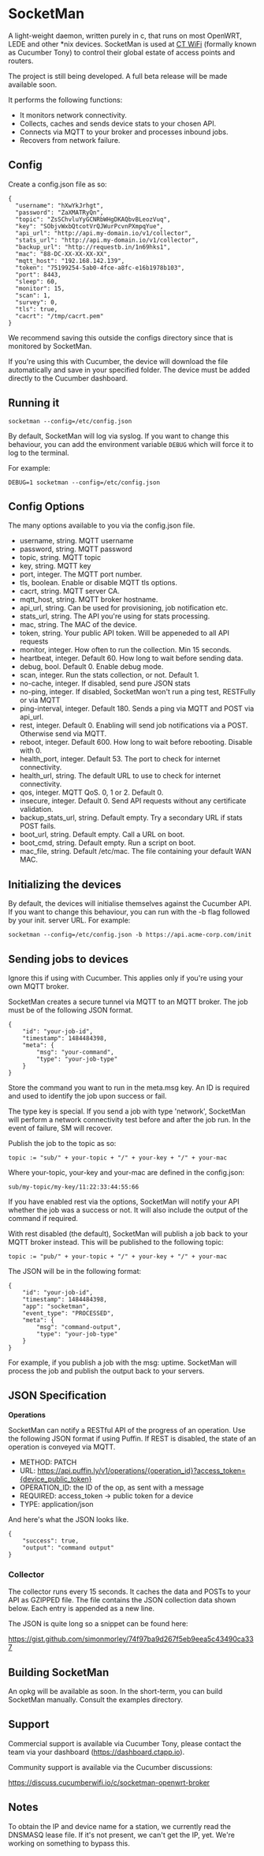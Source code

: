 # SocketMan

A light-weight daemon, written purely in c, that runs on most OpenWRT, LEDE and other \*nix devices. SocketMan is used at [CT WiFi](https://ct-networks.io) (formally known as Cucumber Tony) to control their global estate of access points and routers.

The project is still being developed. A full beta release will be made available soon.

It performs the following functions:

- It monitors network connectivity.
- Collects, caches and sends device stats to your chosen API.
- Connects via MQTT to your broker and processes inbound jobs.
- Recovers from network failure.

## Config

Create a config.json file as so:

```
{
  "username": "hXwYkJrhgt",
  "password": "ZaXMATRyQn",
  "topic": "ZsSChvluYyGCNRbWHgDKAQbvBLeozVuq",
  "key": "SObjvWxbQtcotVrQJWurPcvnPXmpqYue",
  "api_url": "http://api.my-domain.io/v1/collector",
  "stats_url": "http://api.my-domain.io/v1/collector",
  "backup_url": "http://requestb.in/1n69hks1",
  "mac": "88-DC-XX-XX-XX-XX",
  "mqtt_host": "192.168.142.139",
  "token": "75199254-5ab0-4fce-a8fc-e16b1978b103",
  "port": 8443,
  "sleep": 60,
  "monitor": 15,
  "scan": 1,
  "survey": 0,
  "tls": true,
  "cacrt": "/tmp/cacrt.pem"
}
```

We recommend saving this outside the configs directory since that is monitored by SocketMan.

If you're using this with Cucumber, the device will download the file automatically and save in your specified folder. The device must be added directly to the Cucumber dashboard.

## Running it

```
socketman --config=/etc/config.json
```

By default, SocketMan will log via syslog. If you want to change this behaviour, you can add the environment variable ```DEBUG``` which will force it to log to the terminal.

For example:

```
DEBUG=1 socketman --config=/etc/config.json
```

## Config Options

The many options available to you via the config.json file.

- username, string. MQTT username
- password, string. MQTT password
- topic, string. MQTT topic
- key, string. MQTT key
- port, integer. The MQTT port number.
- tls, boolean. Enable or disable MQTT tls options.
- cacrt, string. MQTT server CA.
- mqtt_host, string. MQTT broker hostname.
- api_url, string. Can be used for provisioning, job notification etc.
- stats_url, string. The API you're using for stats processing.
- mac, string. The MAC of the device.
- token, string. Your public API token. Will be appeneded to all API requests
- monitor, integer. How often to run the collection. Min 15 seconds.
- heartbeat, integer.  Default 60. How long to wait before sending data.
- debug, bool. Default 0. Enable debug mode.
- scan, integer. Run the stats collection, or not. Default 1.
- no-cache, integer. If disabled, send pure JSON stats
- no-ping, integer. If disabled, SocketMan won't run a ping test, RESTFully or via MQTT
- ping-interval, integer. Default 180. Sends a ping via MQTT and POST via api_url.
- rest, integer. Default 0. Enabling will send job notifications via a POST. Otherwise send via MQTT.
- reboot, integer. Default 600. How long to wait before rebooting. Disable with 0.
- health_port, integer. Default 53. The port to check for internet connectivity.
- health_url, string. The default URL to use to check for internet connectivity.
- qos, integer. MQTT QoS. 0, 1 or 2. Default 0.
- insecure, integer. Default 0. Send API requests without any certificate validation.
- backup_stats_url, string. Default empty. Try a secondary URL if stats POST fails.
- boot_url, string. Default empty. Call a URL on boot.
- boot_cmd, string. Default empty. Run a script on boot.
- mac_file, string. Default /etc/mac. The file containing your default WAN MAC.

## Initializing the devices

By default, the devices will initialise themselves against the Cucumber API. If you want to change this behaviour, you can run with the -b flag followed by your init. server URL. For example:

```
socketman --config=/etc/config.json -b https://api.acme-corp.com/init
```

## Sending jobs to devices

Ignore this if using with Cucumber. This applies only if you're using your own MQTT broker.

SocketMan creates a secure tunnel via MQTT to an MQTT broker. The job must be of the following JSON format.

```
{
	"id": "your-job-id",
	"timestamp": 1484484398,
	"meta": {
		"msg": "your-command",
		"type": "your-job-type"
	}
}
```

Store the command you want to run in the meta.msg key. An ID is required and used to identify the job upon success or fail.

The type key is special. If you send a job with type 'network', SocketMan will perform a network connectivity test before and after the job run. In the event of failure, SM will recover.

Publish the job to the topic as so:

```
topic := "sub/" + your-topic + "/" + your-key + "/" + your-mac
```

Where your-topic, your-key and your-mac are defined in the config.json:

```
sub/my-topic/my-key/11:22:33:44:55:66
```

If you have enabled rest via the options, SocketMan will notify your API whether the job was a success or not. It will also include the output of the command if required.

With rest disabled (the default), SocketMan will publish a job back to your MQTT broker instead. This will be published to the following topic:

```
topic := "pub/" + your-topic + "/" + your-key + "/" + your-mac
```

The JSON will be in the following format:

```
{
	"id": "your-job-id",
	"timestamp": 1484484398,
	"app": "socketman",
	"event_type": "PROCESSED",
	"meta": {
		"msg": "command-output",
		"type": "your-job-type"
	}
}
```

For example, if you publish a job with the msg: uptime. SocketMan will process the job and publish the output back to your servers.

## JSON Specification

**Operations**

SocketMan can notify a RESTful API of the progress of an operation. Use the following JSON format if using Puffin. If REST is disabled, the state of an operation is conveyed via MQTT.

- METHOD: PATCH
- URL: https://api.puffin.ly/v1/operations/{operation_id}?access_token={device_public_token}
- OPERATION_ID: the ID of the op, as sent with a message
- REQUIRED: access_token -> public token for a device
- TYPE: application/json

And here's what the JSON looks like.

```
{
    "success": true,
    "output": "command output"
}
```

### Collector

The collector runs every 15 seconds. It caches the data and POSTs to your API as GZIPPED file. The file contains the JSON collection data shown below. Each entry is appended as a new line.

The JSON is quite long so a snippet can be found here:

https://gist.github.com/simonmorley/74f97ba9d267f5eb9eea5c43490ca337

## Building SocketMan

An opkg will be available as soon. In the short-term, you can build SocketMan manually. Consult the examples directory.

## Support

Commercial support is available via Cucumber Tony, please contact the team via your dashboard (https://dashboard.ctapp.io).

Community support is available via the Cucumber discussions:

https://discuss.cucumberwifi.io/c/socketman-openwrt-broker

## Notes

To obtain the IP and device name for a station, we currently read the DNSMASQ lease file. If it's not present, we can't get the IP, yet. We're working on something to bypass this.
